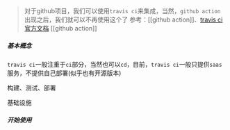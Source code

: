 > 对于github项目，我们可以使用`travis ci`来集成，当然，`github action`出现之后，我们就可以不再使用这个了
> 参考：[[github action]]、[travis ci官方文档](https://docs.travis-ci.com/user/for-beginners/#ci-builds-and-automation-building-testing-deploying)
> [[github action]]

##### 基本概念
`travis ci`一般注重于`ci`部分，当然也可以`cd`，目前，`travis ci`一般只提供`saas`服务，不提供自己部署(似乎也有开源版本)

构建、测试、部署

基础设施

##### 开始使用

